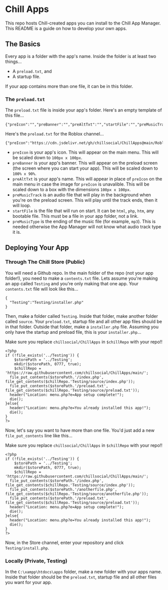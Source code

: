 # Chill Apps
This repo hosts Chill-created apps you can install to the Chill App Manager. This README is a guide on how to develop your own apps.
## The Basics
Every app is a folder with the app's name. Inside the folder is at least two things...
- A `preload.txt`, and
- A startup file.

If your app contains more than one file, it can be in this folder.
### The `preload.txt`
The `preload.txt` file is inside your app's folder. Here's an empty template of this file...
```
{"preIcon":"","preBanner":"","preAltTxt":"","startFile":"","preMusicTrack":"","preMusicType":""}
```
Here's the `preload.txt` for the Roblox channel...
```
{"preIcon":"https://cdn.jsdelivr.net/gh/chillsocial/ChillApps@main/Roblox/icon.png","preBanner":"https://cdn.jsdelivr.net/gh/chillsocial/ChillApps@main/Roblox/banner.jpg","preAltTxt":"Roblox","startFile":"index.php","preMusicTrack":"https://cdn.jsdelivr.net/gh/chillsocial/ChillApps@main/Roblox/audio.mp3","preMusicType":"mp3"}
```
- `preIcon` is your app's icon. This will appear on the main menu. This will be scaled down to `100px x 100px`.
- `preBanner` is your app's banner. This will appear on the preload screen (the screen where you can start your app). This will be scaled down to `100% x 90%`.
- `preAltTxt` is your app's name. This will appear in place of `preIcon` on the main menu in case the image for `preIcon` is unavalible. This will be scaled down to a box with the dimensions `100px x 100px`.
- `preMusicTrack` is an audio file that will play in the background when you're on the preload screen. This will play until the track ends, then it will loop.
- `startFile` is the file that will run on start. It can be `html`, `php`, `htm`, any bootable file. This must be a file in your app folder, not a link.
- `preMusicType` is the ending of the music file (for example, `mp3`). This is needed otherwise the App Manager will not know what audio track type it is.

## Deploying Your App
### Through The Chill Store (Public)
You will need a Github repo. In the main folder of the repo (not your app folder!), you need to make a `contents.txt` file. Lets assume you're making an app called `Testing` and you're only making that one app. Your `contents.txt` file will look like this...
```
{
  "Testing":"Testing/installer.php"
}
```
Then, make a folder called `Testing`. Inside that folder, make another folder called `source`. Your `preload.txt`, startup file and all other app files should be in that folder. Outside that folder, make a `installer.php` file. Assuming you only have the startup and preload file, this is your `installer.php`...

Make sure you replace `chillsocial/ChillApps` in `$chillRepo` with your repo!!
```
<?php
if (!file_exists('../Testing')) {
    $storePath = '../Testing';
    mkdir($storePath, 0777, true);
    $chillRepo = 'https://raw.githubusercontent.com/chillsocial/ChillApps/main/';
  file_put_contents($storePath.'/index.php', file_get_contents($chillRepo.'Testing/source/index.php'));
  file_put_contents($storePath.'/preload.txt', file_get_contents($chillRepo.'Testing/source/preload.txt'));
  header("Location: menu.php?e=App setup complete!");
  die();
}else{
  header("Location: menu.php?e=You already installed this app!");
  die();
}
?>
```
Now, let's say you want to have more than one file. You'd just add a new `file_put_contents` line like this...

Make sure you replace `chillsocial/ChillApps` in `$chillRepo` with your repo!!
```
<?php
if (!file_exists('../Testing')) {
    $storePath = '../Testing';
    mkdir($storePath, 0777, true);
    $chillRepo = 'https://raw.githubusercontent.com/chillsocial/ChillApps/main/';
  file_put_contents($storePath.'/index.php', file_get_contents($chillRepo.'Testing/source/index.php'));
  file_put_contents($storePath.'/anotherfile.php', file_get_contents($chillRepo.'Testing/source/anotherfile.php'));
  file_put_contents($storePath.'/preload.txt', file_get_contents($chillRepo.'Testing/source/preload.txt'));
  header("Location: menu.php?e=App setup complete!");
  die();
}else{
  header("Location: menu.php?e=You already installed this app!");
  die();
}
?>
```
Now, in the Store channel, enter your repository and click `Testing/install.php`.
### Locally (Private, Testing)
In the `C:\xampp\htdocs\apps` folder, make a new folder with your apps name. Inside that folder should be the `preload.txt`, startup file and all other files you want for your app.
